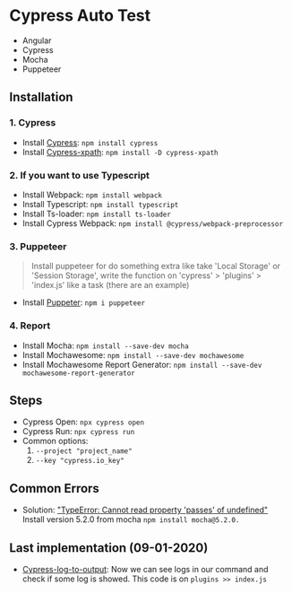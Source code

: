 # Cypress Auto Test

* Angular
* Cypress
* Mocha
* Puppeteer

## Installation

### 1. Cypress

* Install [Cypress](https://www.cypress.io): `npm install cypress `
* Install [Cypress-xpath](https://github.com/cypress-io/cypress-xpath): `npm install -D cypress-xpath`

### 2. If you want to use Typescript

* Install Webpack: `npm install webpack`
* Install Typescript: `npm install typescript`
* Install Ts-loader: `npm install ts-loader`
* Install Cypress Webpack: `npm install @cypress/webpack-preprocessor`

### 3.  Puppeteer

> Install puppeteer for do something extra like take 'Local Storage' or 'Session Storage', write the function on 'cypress' > 'plugins' > 'index.js' like a task (there are an example)
* Install [Puppeter](https://github.com/puppeteer/puppeteer): `npm i puppeteer`

### 4.  Report

* Install Mocha: `npm install --save-dev mocha`
* Install Mochawesome: `npm install --save-dev mochawesome`
* Install Mochawesome Report Generator: `npm install --save-dev mochawesome-report-generator`

## Steps

* Cypress Open: `npx cypress open`
* Cypress Run: `npx cypress run`
* Common options:
  1. `--project "project_name"`
  2. `--key "cypress.io_key"`


## Common Errors

* Solution: ["TypeError: Cannot read property 'passes' of undefined"](https://stackoverflow.com/questions/55138378/got-typeerror-cannot-read-property-passes-of-undefined-using-cypress-when-gen)
Install version 5.2.0 from mocha `npm install mocha@5.2.0.`

## Last implementation (09-01-2020)
* [Cypress-log-to-output](https://github.com/flotwig/cypress-log-to-output): Now we can see logs in our command and check if some log is showed. This code is on `plugins >> index.js`
